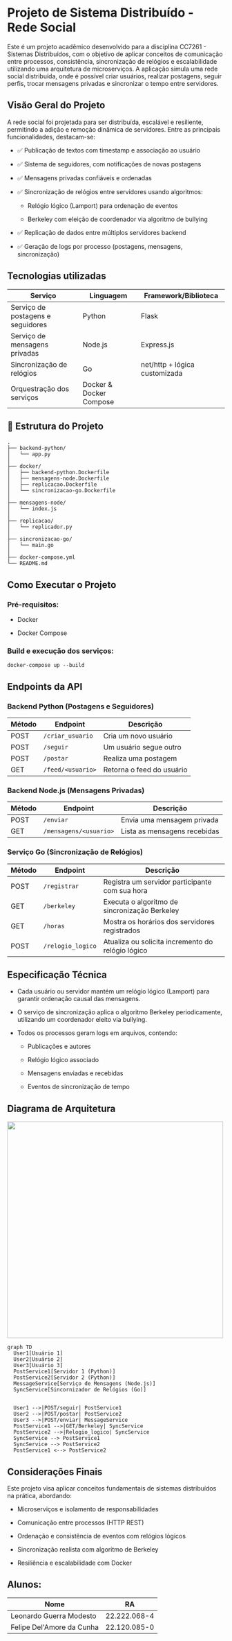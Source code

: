 # Projeto de Sistema Distribuído - Rede Social
Este é um projeto acadêmico desenvolvido para a disciplina CC7261 - Sistemas Distribuídos, com o objetivo de aplicar conceitos de comunicação entre processos, consistência, sincronização de relógios e escalabilidade utilizando uma arquitetura de microserviços.
A aplicação simula uma rede social distribuída, onde é possível criar usuários, realizar postagens, seguir perfis, trocar mensagens privadas e sincronizar o tempo entre servidores.

## Visão Geral do Projeto
A rede social foi projetada para ser distribuída, escalável e resiliente, permitindo a adição e remoção dinâmica de servidores. Entre as principais funcionalidades, destacam-se:

- ✅ Publicação de textos com timestamp e associação ao usuário

- ✅ Sistema de seguidores, com notificações de novas postagens

- ✅ Mensagens privadas confiáveis e ordenadas

- ✅ Sincronização de relógios entre servidores usando algoritmos:

  -  Relógio lógico (Lamport) para ordenação de eventos

  - Berkeley com eleição de coordenador via algoritmo de bullying

- ✅ Replicação de dados entre múltiplos servidores backend

- ✅ Geração de logs por processo (postagens, mensagens, sincronização)


## Tecnologias utilizadas
| Serviço                           | Linguagem               | Framework/Biblioteca          |
| --------------------------------- | ----------------------- | ----------------------------- |
| Serviço de postagens e seguidores | Python                  | Flask                         |
| Serviço de mensagens privadas     | Node.js                 | Express.js                    |
| Sincronização de relógios         | Go                      | net/http + lógica customizada |
| Orquestração dos serviços         | Docker & Docker Compose |                               |

## 📁 Estrutura do Projeto

```plaintext
.
├── backend-python/
│   └── app.py
│
├── docker/
│   ├── backend-python.Dockerfile
│   ├── mensagens-node.Dockerfile
│   ├── replicacao.Dockerfile
│   └── sincronizacao-go.Dockerfile
│
├── mensagens-node/
│   └── index.js
│
├── replicacao/
│   └── replicador.py
│
├── sincronizacao-go/
│   └── main.go
│
├── docker-compose.yml
└── README.md
```

## Como Executar o Projeto

### Pré-requisitos:

- Docker

- Docker Compose


### Build e execução dos serviços:

```plaintext
docker-compose up --build
```

## Endpoints da API

### Backend Python (Postagens e Seguidores)

| Método | Endpoint          | Descrição                 |
| ------ | ----------------- | ------------------------- |
| POST   | `/criar_usuario`  | Cria um novo usuário      |
| POST   | `/seguir`         | Um usuário segue outro    |
| POST   | `/postar`         | Realiza uma postagem      |
| GET    | `/feed/<usuario>` | Retorna o feed do usuário |

### Backend Node.js (Mensagens Privadas)

| Método | Endpoint               | Descrição                    |
| ------ | ---------------------- | ---------------------------- |
| POST   | `/enviar`              | Envia uma mensagem privada   |
| GET    | `/mensagens/<usuario>` | Lista as mensagens recebidas |

### Serviço Go (Sincronização de Relógios)

| Método | Endpoint          | Descrição                                         |
| ------ | ----------------- | ------------------------------------------------- |
| POST   | `/registrar`      | Registra um servidor participante com sua hora    |
| GET    | `/berkeley`       | Executa o algoritmo de sincronização Berkeley     |
| GET    | `/horas`          | Mostra os horários dos servidores registrados     |
| POST   | `/relogio_logico` | Atualiza ou solicita incremento do relógio lógico |

## Especificação Técnica
- Cada usuário ou servidor mantém um relógio lógico (Lamport) para garantir ordenação causal das mensagens.

- O serviço de sincronização aplica o algoritmo Berkeley periodicamente, utilizando um coordenador eleito via bullying.

- Todos os processos geram logs em arquivos, contendo:

  - Publicações e autores

  - Relógio lógico associado

  - Mensagens enviadas e recebidas

  - Eventos de sincronização de tempo


## Diagrama de Arquitetura

<img src="https://github.com/user-attachments/assets/c24de5a7-0d50-42dc-b808-2127c3522cab" width="500"/>

```plaintext
graph TD
  User1[Usuário 1]
  User2[Usuário 2]
  User3[Usuário 3]
  PostService1[Servidor 1 (Python)]
  PostService2[Servidor 2 (Python)]
  MessageService[Serviço de Mensagens (Node.js)]
  SyncService[Sincornizador de Relógios (Go)]


  User1 -->|POST/seguir| PostService1
  User2 -->|POST/postar| PostService2
  User3 -->|POST/enviar| MessageService
  PostService1 -->|GET/Berkeley| SyncService
  PostService2 -->|Relogio_logico| SyncService
  SyncService --> PostService1
  SyncService --> PostService2
  PostService1 <--> PostService2
```



## Considerações Finais
Este projeto visa aplicar conceitos fundamentais de sistemas distribuídos na prática, abordando:

- Microserviços e isolamento de responsabilidades

- Comunicação entre processos (HTTP REST)

- Ordenação e consistência de eventos com relógios lógicos

- Sincronização realista com algoritmo de Berkeley

- Resiliência e escalabilidade com Docker

## Alunos:


| Nome | RA               |
| ------ | ---------------------- |
| Leonardo Guerra Modesto       | 22.222.068-4  |
| Felipe Del'Amore da Cunha     | 22.120.085-0  |

